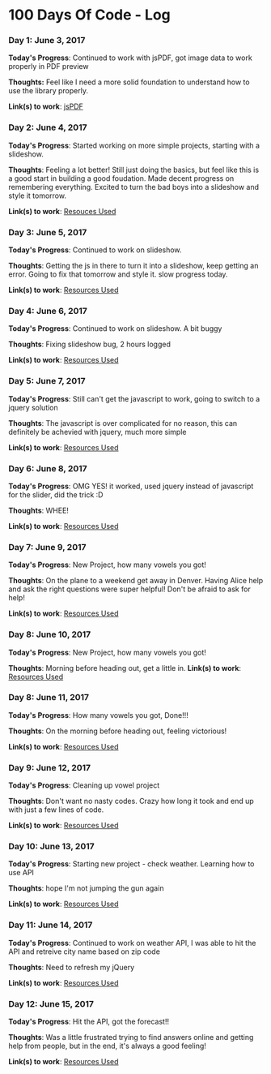# 100 Days Of Code - Log

### Day 1: June 3, 2017 

**Today's Progress**: Continued to work with jsPDF, got image data to work properly in PDF preview 

**Thoughts:** Feel like I need a more solid foundation to understand how to use the library properly.

**Link(s) to work**: [jsPDF](https://parall.ax/products/jspdf)


### Day 2: June 4, 2017 

**Today's Progress**: Started working on more simple projects, starting with a slideshow.

**Thoughts**: Feeling a lot better! Still just doing the basics, but feel like this is a good start in building a good foudation. Made decent progress on remembering everything. Excited to turn the bad boys into a slideshow and style it tomorrow.

**Link(s) to work**: [Resouces Used](https://www.w3schools.com/howto/howto_js_slideshow.asp)


### Day 3: June 5, 2017 

**Today's Progress**: Continued to work on slideshow.

**Thoughts**: Getting the js in there to turn it into a slideshow, keep getting an error. Going to fix that tomorrow and style it. slow progress today.

**Link(s) to work**: [Resources Used](https://www.w3schools.com/howto/howto_js_slideshow.asp)

### Day 4: June 6, 2017 

**Today's Progress**: Continued to work on slideshow. A bit buggy

**Thoughts**: Fixing slideshow bug, 2 hours logged

**Link(s) to work**: [Resources Used](https://www.w3schools.com/howto/howto_js_slideshow.asp)

### Day 5: June 7, 2017 

**Today's Progress**: Still can't get the javascript to work, going to switch to a jquery solution

**Thoughts**: The javascript is over complicated for no reason, this can definitely be achevied with jquery, much more simple

**Link(s) to work**: [Resources Used](https://www.youtube.com/watch?v=KkzVFB3Ba_o)

### Day 6: June 8, 2017 

**Today's Progress**: OMG YES! it worked, used jquery instead of javascript for the slider, did the trick :D

**Thoughts**: WHEE!

**Link(s) to work**: [Resources Used](https://www.youtube.com/watch?v=KkzVFB3Ba_o)

### Day 7: June 9, 2017 

**Today's Progress**: New Project, how many vowels you got! 

**Thoughts**: On the plane to a weekend get away in Denver. Having Alice help and ask the right questions were super helpful! Don't be afraid to ask for help!

**Link(s) to work**: [Resources Used](Alice)


### Day 8: June 10, 2017 

**Today's Progress**: New Project, how many vowels you got! 

**Thoughts**: Morning before heading out, get a little in. 
**Link(s) to work**: [Resources Used](Alice)

### Day 8: June 11, 2017 

**Today's Progress**: How many vowels you got, Done!!!

**Thoughts**: On the morning before heading out, feeling victorious!

**Link(s) to work**: [Resources Used](https://stackoverflow.com/questions/2903542/javascript-how-many-times-a-character-occurs-in-a-string)

### Day 9: June 12, 2017 

**Today's Progress**: Cleaning up vowel project

**Thoughts**: Don't want no nasty codes. Crazy how long it took and end up with just a few lines of code.

**Link(s) to work**: [Resources Used](Alice)

### Day 10: June 13, 2017 

**Today's Progress**: Starting new project - check weather. Learning how to use API

**Thoughts**: hope I'm not jumping the gun again

**Link(s) to work**: [Resources Used](https://www.codecademy.com/en/courses/javascript-beginner-en-EID4t/1/3?curriculum_id=5122e50456ef4d6c450008c1)

### Day 11: June 14, 2017 

**Today's Progress**: Continued to work on weather API, I was able to hit the API and retreive city name based on zip code

**Thoughts**: Need to refresh my jQuery

**Link(s) to work**: [Resources Used](https://www.codecademy.com/en/courses/javascript-beginner-en-EID4t/1/3?curriculum_id=5122e50456ef4d6c450008c1)

### Day 12: June 15, 2017 

**Today's Progress**: Hit the API, got the forecast!! 

**Thoughts**: Was a little frustrated trying to find answers online and getting help from people, but in the end, it's always a good feeling!

**Link(s) to work**: [Resources Used]()



